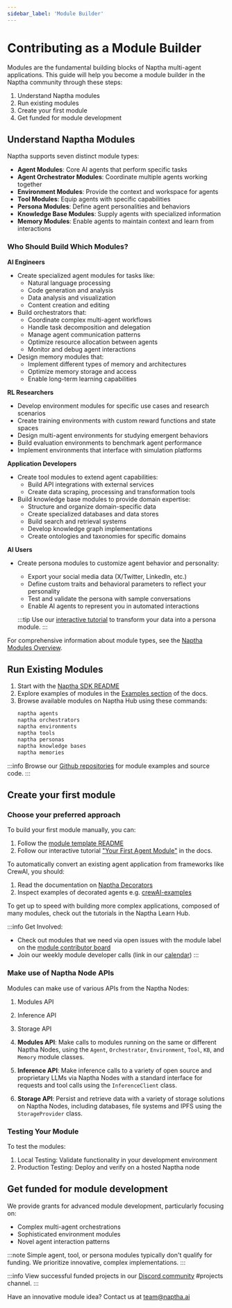 ```yaml
---
sidebar_label: 'Module Builder'
---
```


# Contributing as a Module Builder

Modules are the fundamental building blocks of Naptha multi-agent applications. This guide will help you become a module builder in the Naptha community through these steps:

1. Understand Naptha modules
2. Run existing modules
3. Create your first module
4. Get funded for module development

## Understand Naptha Modules

Naptha supports seven distinct module types:

- **Agent Modules**: Core AI agents that perform specific tasks
- **Agent Orchestrator Modules**: Coordinate multiple agents working together
- **Environment Modules**: Provide the context and workspace for agents
- **Tool Modules**: Equip agents with specific capabilities
- **Persona Modules**: Define agent personalities and behaviors
- **Knowledge Base Modules**: Supply agents with specialized information
- **Memory Modules**: Enable agents to maintain context and learn from interactions

### Who Should Build Which Modules?

**AI Engineers**
- Create specialized agent modules for tasks like:
  - Natural language processing
  - Code generation and analysis
  - Data analysis and visualization
  - Content creation and editing
- Build orchestrators that:
  - Coordinate complex multi-agent workflows
  - Handle task decomposition and delegation
  - Manage agent communication patterns
  - Optimize resource allocation between agents
  - Monitor and debug agent interactions
- Design memory modules that:
  - Implement different types of memory and architectures
  - Optimize memory storage and access
  - Enable long-term learning capabilities

**RL Researchers**
- Develop environment modules for specific use cases and research scenarios
- Create training environments with custom reward functions and state spaces
- Design multi-agent environments for studying emergent behaviors
- Build evaluation environments to benchmark agent performance
- Implement environments that interface with simulation platforms

**Application Developers**
- Create tool modules to extend agent capabilities:
  - Build API integrations with external services
  - Create data scraping, processing and transformation tools
- Build knowledge base modules to provide domain expertise:
  - Structure and organize domain-specific data
  - Create specialized databases and data stores
  - Build search and retrieval systems
  - Develop knowledge graph implementations
  - Create ontologies and taxonomies for specific domains

**AI Users**
- Create persona modules to customize agent behavior and personality:
  - Export your social media data (X/Twitter, LinkedIn, etc.)
  - Define custom traits and behavioral parameters to reflect your personality
  - Test and validate the persona with sample conversations
  - Enable AI agents to represent you in automated interactions

  :::tip
  Use our [interactive tutorial](/docs/Tutorials/quick-persona-guide.md) to transform your data into a persona module.
  :::

For comprehensive information about module types, see the [Naptha Modules Overview](/docs/NapthaModules/0-overview.md).

## Run Existing Modules

1. Start with the [Naptha SDK README](https://github.com/NapthaAI/naptha-sdk/)
2. Explore examples of modules in the [Examples section](/docs/Examples/index.md) of the docs.
3. Browse available modules on Naptha Hub using these commands:
   ```bash
   naptha agents
   naptha orchestrators
   naptha environments
   naptha tools
   naptha personas
   naptha knowledge bases
   naptha memories
   ```

:::info
Browse our [Github repositories](https://github.com/orgs/NapthaAI/repositories?type=all) for module examples and source code.
:::

## Create your first module

### Choose your preferred approach

To build your first module manually, you can:

1. Follow the [module template README](https://github.com/NapthaAI/module_template) 
2. Follow our interactive tutorial ["Your First Agent Module"](/docs/Tutorials/module-guide.md) in the docs.

To automatically convert an existing agent application from frameworks like CrewAI, you should:

1. Read the documentation on [Naptha Decorators](/Integrations/Decorators) 
2. Inspect examples of decorated agents e.g. [crewAI-examples](https://github.com/NapthaAI/crewAI-examples)

To get up to speed with building more complex applications, composed of many modules, check out the tutorials in the Naptha Learn Hub.

:::info
Get Involved:
- Check out modules that we need via open issues with the module label on the [module contributor board](https://github.com/orgs/NapthaAI/projects/3/views/1)
- Join our weekly module developer calls (link in our [calendar](https://calendar.google.com/calendar/u/0?cid=Y19lZjlmM2Y3YmE4YmQ3OWE2MjhkMzBiNjIxZDllNTY0ZWIzZjQxNjA0MjNiZmFmNzlkMGU3NGVhMTQyZGU4YTQ5QGdyb3VwLmNhbGVuZGFyLmdvb2dsZS5jb20))
:::

### Make use of Naptha Node APIs

Modules can make use of various APIs from the Naptha Nodes:

1. Modules API
2. Inference API
3. Storage API

1. **Modules API**: Make calls to modules running on the same or different Naptha Nodes, using the `Agent`, `Orchestrator`, `Environment`, `Tool`, `KB`, and `Memory` module classes.
2. **Inference API**: Make inference calls to a variety of open source and proprietary LLMs via Naptha Nodes with a standard interface for requests and tool calls using the `InferenceClient` class.
3. **Storage API**: Persist and retrieve data with a variety of storage solutions on Naptha Nodes, including databases, file systems and IPFS using the `StorageProvider` class.

### Testing Your Module

To test the modules:

1. Local Testing: Validate functionality in your development environment
2. Production Testing: Deploy and verify on a hosted Naptha node

## Get funded for module development

We provide grants for advanced module development, particularly focusing on:
- Complex multi-agent orchestrations
- Sophisticated environment modules
- Novel agent interaction patterns

:::note
Simple agent, tool, or persona modules typically don't qualify for funding. We prioritize innovative, complex implementations.
:::

:::info
View successful funded projects in our [Discord community](https://naptha.ai/naptha-community) #projects channel.
:::

Have an innovative module idea? Contact us at [team@naptha.ai](mailto:team@naptha.ai)